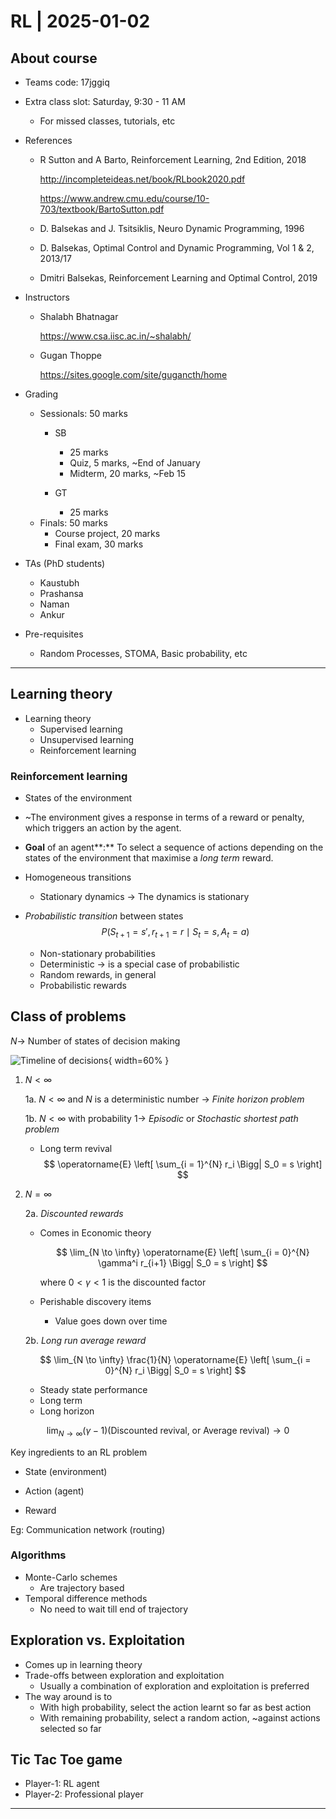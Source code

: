 # RL | 2025-01-02

## About course

- Teams code: 17jggiq

- Extra class slot: Saturday, 9:30 - 11 AM
  - For missed classes, tutorials, etc

- References
  - R Sutton and A Barto, Reinforcement Learning, 2nd Edition, 2018

    <http://incompleteideas.net/book/RLbook2020.pdf>

    <https://www.andrew.cmu.edu/course/10-703/textbook/BartoSutton.pdf>

  - D. Balsekas and J. Tsitsiklis, Neuro Dynamic Programming, 1996
  - D. Balsekas, Optimal Control and Dynamic Programming, Vol 1 & 2, 2013/17
  - Dmitri Balsekas, Reinforcement Learning and Optimal Control, 2019

- Instructors
  - Shalabh Bhatnagar

    <https://www.csa.iisc.ac.in/~shalabh/>

  - Gugan Thoppe

    <https://sites.google.com/site/gugancth/home>

- Grading
  - Sessionals: 50 marks
    - SB
      - 25 marks
      - Quiz, 5 marks, ~End of January
      - Midterm, 20 marks, ~Feb 15

    - GT
      - 25 marks
  - Finals: 50 marks
    - Course project, 20 marks
    - Final exam, 30 marks

- TAs (PhD students)
  - Kaustubh
  - Prashansa
  - Naman
  - Ankur

- Pre-requisites
  - Random Processes, STOMA, Basic probability, etc

---

## Learning theory

- Learning theory
  - Supervised learning
  - Unsupervised learning
  - Reinforcement learning

### Reinforcement learning

- States of the environment

- ~The environment gives a response in terms of a reward or penalty, which triggers an action by the agent.

- **Goal** of an agent**:** To select a sequence of actions depending on the states of the environment that maximise a *long term* reward.

- Homogeneous transitions

  - Stationary dynamics $\to$ The dynamics is stationary

- *Probabilistic transition* between states
  $$
  P(S_{t+1} = s', r_{t+1} = r \mid S_t = s, A_t = a)
  $$
  
  - Non-stationary probabilities
  - Deterministic $\to$ is a special case of probabilistic
  - Random rewards, in general
  - Probabilistic rewards

## Class of problems

$N \to$ Number of states of decision making

![Timeline of decisions](./TeX/2025-01-02/1.png){ width=60% }

1. $N < \infty$

   1a. $N < \infty$ and $N$ is a deterministic number $\longrightarrow$ *Finite horizon problem*

   1b. $N < \infty$ with probability $1 \longrightarrow$ *Episodic* or *Stochastic shortest path problem*

   - Long term revival
     $$
     \operatorname{E} \left[ \sum_{i = 1}^{N} r_i \Bigg| S_0 = s \right]
     $$

2. $N = \infty$

   2a. *Discounted rewards*

   - Comes in Economic theory

     $$
     \lim_{N \to \infty} \operatorname{E} \left[ \sum_{i = 0}^{N} \gamma^i r_{i+1} \Bigg| S_0 = s \right]
     $$

     where $0 < \gamma < 1$ is the discounted factor

   - Perishable discovery items
     - Value goes down over time

   2b. *Long run average reward*

   $$
   \lim_{N \to \infty} \frac{1}{N} \operatorname{E} \left[ \sum_{i = 0}^{N} r_i \Bigg| S_0 = s \right]
   $$

   - Steady state performance
   - Long term
   - Long horizon

$$
\lim_{N \to \infty} (\gamma - 1) \Big( \text{Discounted revival, or Average revival} \Big) \to 0
$$

Key ingredients to an RL problem

- State (environment)
- Action (agent)

- Reward

Eg: Communication network (routing)

### Algorithms

- Monte-Carlo schemes
  - Are trajectory based
- Temporal difference methods
  - No need to wait till end of trajectory

## Exploration vs. Exploitation

- Comes up in learning theory
- Trade-offs between exploration and exploitation
  - Usually a combination of exploration and exploitation is preferred
- The way around is to
  - With high probability, select the action learnt so far as best action
  - With remaining probability, select a random action, ~against actions selected so far

## Tic Tac Toe game

- Player-1: RL agent
- Player-2: Professional player

---

